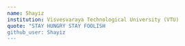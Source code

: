 ```yaml
---
name: Shayiz
institution: Visvesvaraya Technological University (VTU)
quote: "STAY HUNGRY STAY FOOLISH 
github_user: Shayiz
---
```

